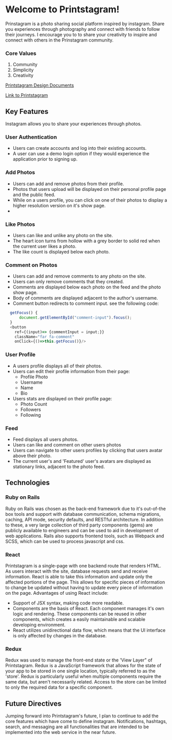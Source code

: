 # Welcome to Printstagram!

Prinstagram is a photo sharing social platform inspired by instagram. Share you experiences through photography and connect with friends to follow their journeys. I encourage you to to share your creativity to inspire and connect with others in the Prinstagram community.

### Core Values

 1. Community
 2. Simplicity
 3. Creativity

[Printstagram Design Documents](https://github.com/bergieboy/printstagram/wiki)

[Link to Printstagram](https://printstagramz.herokuapp.com/#/)


## Key Features

Instagram allows you to share your experiences through photos.

### User Authentication
 - Users can create accounts and log into their existing accounts.
 - A user can use a demo login option if they would experience the application prior to signing up.

### Add Photos
- Users can add and remove photos from their profile.
- Photos that users upload will be displayed on their personal profile page and the public feed.
- While on a users profile, you can click on one of their photos to display a higher resolution version on it's show page.
-
### Like Photos
- Users can like and unlike any photo on the site.
- The heart icon turns from hollow with a grey border to solid red when the current user likes a photo.
- The like count is displayed below each photo.

### Comment on Photos
- Users can add and remove comments to any photo on the site.
- Users can only remove comments that they created.
- Comments are displayed below each photo on the feed and the photo show page.
- Body of comments are displayed adjacent to the author's username.
- Comment button redirects to comment input. see the following code:

```javascript
  getFocus() {
      document.getElementById("comment-input").focus();
  }
  <button
    ref={(input)=> {commentInput = input;}}
    className="far fa-comment"
    onClick={()=>this.getFocus()}/>  
```

### User Profile
- A users profile displays all of their photos.
- Users can edit their profile information from their page:
	- Profile Photo
	- Username
	- Name
	- Bio
- Users stats are displayed on their profile page:
	- Photo Count
	- Followers
	- Following

### Feed
- Feed displays all users photos.
- Users can like and comment on other users photos
- Users can navigate to other users profiles by clicking that users avatar above their photo.
- The current user's and 'Featured' user's avatars are displayed as stationary links, adjacent to the photo feed.


## Technologies

### Ruby on Rails
Ruby on Rails was chosen as the back-end framework due to it's out-of-the box tools and support with database communication, schema migrations, caching, API mode, security defaults, and RESTful architecture. In addition to these, a very large collection of third party components (gems) are publicly available to engineers and can be used to aid in development of web applications. Rails also supports frontend tools, such as Webpack and SCSS, which can be used to process javascript and css.

### React
Printstagram is a single-page with one backend route that renders HTML. As users interact with the site, database requests send and receive information. React is able to take this information and update only the affected portions of the page. This allows for specific pieces of information to change be updated without having to update every piece of information on the page. Advantages of using React include:

- Support of JSX syntax, making code more readable.
- Components are the basis of React. Each component manages it's own logic and rendering. These components can be reused in other components, which creates a easily maintainable and scalable developing environment.
- React utilizes unidirectional data flow, which means that the UI interface is only affected by changes in the database.

### Redux
Redux was used to manage the front-end state or the 'View Layer" of Printstagram. Redux is a JavaScript framework that allows for the state of your app to be stored in one single location, typically referred to as the 'store'. Redux is particularly useful when multiple components require the same data, but aren't necessarily related.  Access to the store can be limited to only the required data for a specific component.

## Future Directives

Jumping forward into Printstagram's future, I plan to continue to add the core features which have come to define instagram. Notifications, hashtags, search, and messaging are all functionalities that are intended to be implemented into the web service in the near future.
